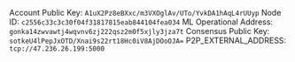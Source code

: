 Account Public Key: `A1uX2Pz8eBXxc/m3VXOglAv/UTo/YvkDA1hAqL4rUUyp`
Node ID: `c2556c33c3c30f04f31817815eab844104fea034`
ML Operational Address: `gonka14zwvawtj4wqvnv6zj222qsz2m0f5xjly3jza7t`
Consensus Public Key: `sotkeU4lPepJxOTD/Xnai9s22rt18Hc0iV8AjDOoOJA=`
P2P_EXTERNAL_ADDRESS: `tcp://47.236.26.199:5000`
